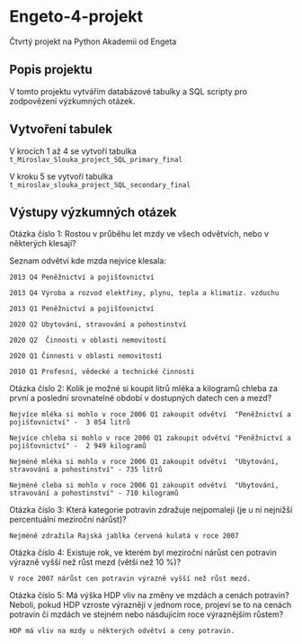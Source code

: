 # Engeto-4-projekt
Čtvrtý projekt na Python Akademii od Engeta
## Popis projektu
V tomto projektu vytvářím databázové tabulky a SQL scripty pro zodpovězení výzkumných otázek.
## Vytvoření tabulek
V krocích 1 až 4 se vytvoří tabulka ```t_Miroslav_Slouka_project_SQL_primary_final```  

V kroku 5 se vytvoří tabulka ```t_miroslav_slouka_project_SQL_secondary_final```
## Výstupy výzkumných otázek
Otázka číslo 1: Rostou v průběhu let mzdy ve všech odvětvích, nebo v některých klesají?

Seznam odvětví kde mzda nejvíce klesala:

    2013 Q4	Peněžnictví a pojišťovnictví

    2013 Q4	Výroba a rozvod elektřiny, plynu, tepla a klimatiz. vzduchu

    2013 Q1	Peněžnictví a pojišťovnictví

    2020 Q2	Ubytování, stravování a pohostinství

    2020 Q2  Činnosti v oblasti nemovitostí

    2020 Q1	Činnosti v oblasti nemovitostí

    2010 Q1	Profesní, vědecké a technické činnosti

Otázka číslo 2: Kolik je možné si koupit litrů mléka a kilogramů chleba za první a poslední srovnatelné období v dostupných datech cen a mezd?

    Nejvíce mléka si mohlo v roce 2006 Q1 zakoupit odvětví	"Peněžnictví a pojišťovnictví" -  3 054 litrů
    
    Nejvíce chleba si mohlo v roce 2006 Q1 zakoupit odvětví	"Peněžnictví a pojišťovnictví" -  2 949 kilogramů 

    Nejméně mléka si mohlo v roce 2006 Q1 zakoupit odvětví	"Ubytování, stravování a pohostinství" - 735 litrů
    
    Nejméně cleba si mohlo v roce 2006 Q1 zakoupit odvětví	"Ubytování, stravování a pohostinství" - 710 kilogramů

Otázka číslo 3: Která kategorie potravin zdražuje nejpomaleji (je u ní nejnižší percentuální meziroční nárůst)?

    Nejméně zdražila Rajská jablka červená kulatá v roce 2007

Otázka číslo 4: Existuje rok, ve kterém byl meziroční nárůst cen potravin výrazně vyšší než růst mezd (větší než 10 %)?

    V roce 2007 nárůst cen potravin výrazně vyšší než růst mezd. 

Otázka číslo 5: Má výška HDP vliv na změny ve mzdách a cenách potravin? Neboli, pokud HDP vzroste výrazněji v jednom roce, projeví se to na cenách potravin či mzdách ve stejném nebo násdujícím roce výraznějším růstem?     

    HDP má vliv na mzdy u některých odvětví a ceny potravin.
